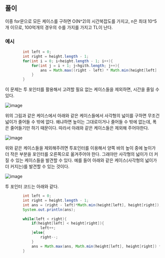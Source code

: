 ## 풀이

이중 for문으로 모든 케이스를 구하면 O(N^2)의 시간복잡도를 가지고, n은 최대 10^5개 이므로, 100억개의 경우의 수를 가지를 가지고  TL이 난다.

### 예시

```java
        int left = 0;
        int right = height.length - 1;
        for(int i = 0; i<height.length - 1; i++){
            for(int j = i + 1; j<hgith.length; j++){
                ans = Math.max((right - left) * Math.min(height[left] , height[right]));
            }
        }
```

이 문제는 투 포인터를 활용해서 고려할 필요 없는 케이스들을 제외하면, 시간을 줄일 수 있다.

![image](https://user-images.githubusercontent.com/53935439/163666258-3744ee94-3d5a-4c1f-b906-99f49ccc1bf4.png)

위의 그림과 같은 케이스에서 아래와 같은 케이스들에서 사각형의 넓이를 구하면 무조건 넓이가 줄어들 수 밖에 없다. 왜냐하면 높이는 그대로이거나 줄어들 수 밖에 없는데, 폭은 줄어들기만 하기 때문이다. 따라서 아래와 같은 케이스들은 제외해 주어야한다.

![image](https://user-images.githubusercontent.com/53935439/163666311-52fe3b1a-d9a7-4237-a105-8b16bd155976.png)

위와 같은 케이스들을 제외해주려면 투포인터를 이용해서 양쪽 바의 높이 중에 높이가 더 작은 부분을 포인터를 오른쪽으로 옮겨주어야 한다. 그래야만 사각형의 넓이가 더 커질 수 있는 케이스들을 발견할 수 있다. 예를 들어 아래와 같은 케이스(사각형의 넓이가 더 커지는)를 발견할 수 있는 것이다.

![image](https://user-images.githubusercontent.com/53935439/163666567-53185999-83d3-4ba5-b58d-ea4627e51fd4.png)


투 포인터 코드는 아래와 같다.
```java
        int left = 0;
        int right = height.length - 1;
        int ans = (right - left)*Math.min(height[left], height[right]);
        System.out.println(ans);
        
        while(left < right){
            if(height[left] < height[right]){
                left++;
            }else{
                right--;
            } 
            ans = Math.max(ans, Math.min(height[left], height[right]) * (right - left));
        }
```
